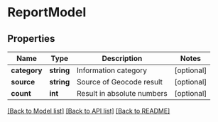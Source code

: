 # ReportModel

## Properties
Name | Type | Description | Notes
------------ | ------------- | ------------- | -------------
**category** | **string** | Information category | [optional] 
**source** | **string** | Source of Geocode result | [optional] 
**count** | **int** | Result in absolute numbers | [optional] 

[[Back to Model list]](../README.md#documentation-for-models) [[Back to API list]](../README.md#documentation-for-api-endpoints) [[Back to README]](../README.md)


